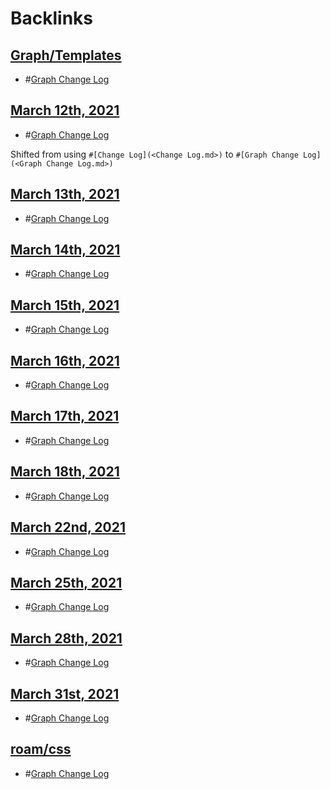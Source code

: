
# Backlinks
## [Graph/Templates](<Graph/Templates.md>)
- #[Graph Change Log](<Graph Change Log.md>)

## [March 12th, 2021](<March 12th, 2021.md>)
- #[Graph Change Log](<Graph Change Log.md>)

Shifted from using `#[Change Log](<Change Log.md>)` to `#[Graph Change Log](<Graph Change Log.md>)`

## [March 13th, 2021](<March 13th, 2021.md>)
- #[Graph Change Log](<Graph Change Log.md>)

## [March 14th, 2021](<March 14th, 2021.md>)
- #[Graph Change Log](<Graph Change Log.md>)

## [March 15th, 2021](<March 15th, 2021.md>)
- #[Graph Change Log](<Graph Change Log.md>)

## [March 16th, 2021](<March 16th, 2021.md>)
- #[Graph Change Log](<Graph Change Log.md>)

## [March 17th, 2021](<March 17th, 2021.md>)
- #[Graph Change Log](<Graph Change Log.md>)

## [March 18th, 2021](<March 18th, 2021.md>)
- #[Graph Change Log](<Graph Change Log.md>)

## [March 22nd, 2021](<March 22nd, 2021.md>)
- #[Graph Change Log](<Graph Change Log.md>)

## [March 25th, 2021](<March 25th, 2021.md>)
- #[Graph Change Log](<Graph Change Log.md>)

## [March 28th, 2021](<March 28th, 2021.md>)
- #[Graph Change Log](<Graph Change Log.md>)

## [March 31st, 2021](<March 31st, 2021.md>)
- #[Graph Change Log](<Graph Change Log.md>)

## [roam/css](<roam/css.md>)
- #[Graph Change Log](<Graph Change Log.md>)

